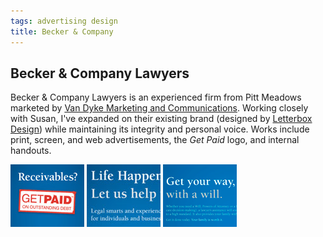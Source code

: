 ```yaml
---
tags: advertising design
title: Becker & Company
---
```


<article>
<h1>Becker & Company Lawyers</h1>
<section>
<p>Becker & Company Lawyers is an experienced firm from Pitt Meadows marketed by <a href="http://www.vandykemarketing.com">Van Dyke Marketing and Communications</a>. Working closely with Susan, I've expanded on their existing brand (designed by <a href="http://www.letterboxdesign.com">Letterbox Design</a>) while maintaining its integrity and personal voice. Works include print, screen, and web advertisements, the <em>Get Paid</em> logo, and internal handouts.</p>
</section>
<aside><div class="left">
    <a href="images/Becker3.png" class="fancybox" rel="Becker" title="Becker & Company Get Paid Print Advertisement"><img src="images/Becker-thumb2.jpg" width="118" height="100"></a>
	<a href="images/Becker6.jpg" class="fancybox" rel="Becker" title="Becker & Company Print Advertisement"><img src="images/Becker-thumb1.jpg" width="118" height="100"></a>
   	<a href="images/Becker1.jpg" class="fancybox" rel="Becker" title="Becker & Company Calendar Advertisement"><img src="images/Becker1-thumb.png" width="118" height="100"></a>
    <a href="images/Becker4.png" class="fancybox" rel="Becker" title="Becker & Company Print Advertisement"></a>
    <a href="images/Becker5.png" class="fancybox" rel="Becker" title="Becker & Company Family Succession Planning Information Handout"></a>
   	<a href="images/Becker2.jpg" class="fancybox" rel="Becker" title="Becker & Company TV Screen Advertisement"></a>
</div></aside>
</article>
<div class="clear"></div>


